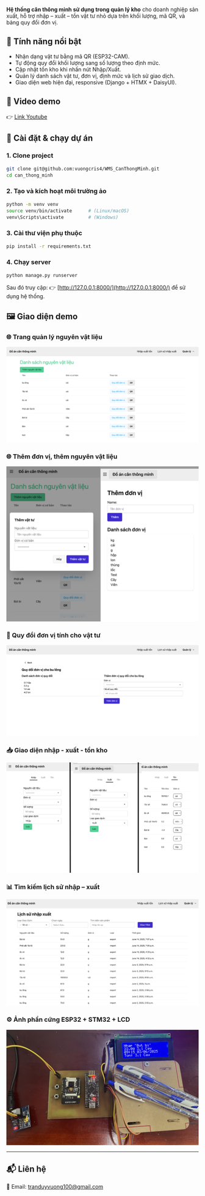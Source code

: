 


**Hệ thống cân thông minh sử dụng trong quản lý kho** cho doanh nghiệp sản xuất, hỗ trợ nhập – xuất – tồn vật tư nhỏ dựa trên khối lượng, mã QR, và bảng quy đổi đơn vị.
## 🔧 Tính năng nổi bật

- Nhận dạng vật tư bằng mã QR (ESP32-CAM).
- Tự động quy đổi khối lượng sang số lượng theo định mức.
- Cập nhật tồn kho khi nhấn nút Nhập/Xuất.
- Quản lý danh sách vật tư, đơn vị, định mức và lịch sử giao dịch.
- Giao diện web hiện đại, responsive (Django + HTMX + DaisyUI).

## 📁 Video demo
👉 [Link Youtube](https://youtu.be/WrR_3SLUhm0)

## 🚀 Cài đặt & chạy dự án

### 1. Clone project

```bash
git clone git@github.com:vuongcris4/WMS_CanThongMinh.git
cd can_thong_minh
```

### 2. Tạo và kích hoạt môi trường ảo

```bash
python -m venv venv
source venv/bin/activate      # (Linux/macOS)
venv\Scripts\activate         # (Windows)
```

### 3. Cài thư viện phụ thuộc

```bash
pip install -r requirements.txt
```

### 4. Chạy server

```bash
python manage.py runserver
```

Sau đó truy cập:
👉 [http://127.0.0.1:8000/](http://127.0.0.1:8000/) để sử dụng hệ thống.

## 🖼 Giao diện demo

[//]: # (> 📌 Sau khi up hình ảnh vào thư mục `demo_images/`, bạn có thể thay đường dẫn tương ứng:)

### 🌐 Trang quản lý nguyên vật liệu

![Quản lý nguyên vật liệu](demo_images/material_list.png)

### 🌐 Thêm đơn vị, thêm nguyên vật liệu

![Thêm thông tin](demo_images/don_vi_nvl.png)


### 🔁 Quy đổi đơn vị tính cho vật tư

![Quy đổi đơn vị](demo_images/unit_conversion.png)

### 📥 Giao diện nhập - xuất - tồn kho

![Nhập kho](demo_images/nhap_xuat_ton.png)

### 📊 Tìm kiếm lịch sử nhập – xuất

![Lịch sử nhập xuất](demo_images/history_table.png)


### ⚙️ Ảnh phần cứng ESP32 + STM32 + LCD

![Phần cứng hệ thống](demo_images/hardware.jpeg)

---



## 📬 Liên hệ

📧 Email: [tranduyvuong100@gmail.com](mailto:tranduyvuong100@gmail.com)
